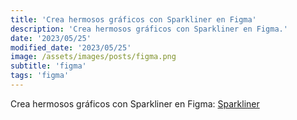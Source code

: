 ```yaml
---
title: 'Crea hermosos gráficos con Sparkliner en Figma'
description: 'Crea hermosos gráficos con Sparkliner en Figma.'
date: '2023/05/25'
modified_date: '2023/05/25'
image: /assets/images/posts/figma.png
subtitle: 'figma'
tags: 'figma'
---
```


Crea hermosos gráficos con Sparkliner en Figma: [Sparkliner](https://www.figma.com/community/plugin/1104468340333278614/Sparkliner)
